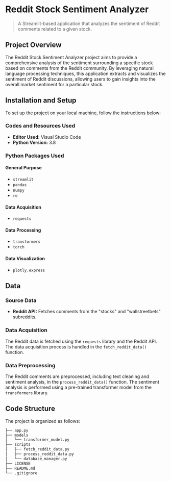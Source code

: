 # Reddit Stock Sentiment Analyzer

> A Streamlit-based application that analyzes the sentiment of Reddit comments related to a given stock.

## Project Overview

The Reddit Stock Sentiment Analyzer project aims to provide a comprehensive analysis of the sentiment surrounding a specific stock based on comments from the Reddit community. By leveraging natural language processing techniques, this application extracts and visualizes the sentiment of Reddit discussions, allowing users to gain insights into the overall market sentiment for a particular stock.

## Installation and Setup

To set up the project on your local machine, follow the instructions below:

### Codes and Resources Used

- **Editor Used:** Visual Studio Code
- **Python Version:** 3.8

### Python Packages Used

#### General Purpose

- `streamlit`
- `pandas`
- `numpy`
- `re`

#### Data Acquisition
- `requests`

#### Data Processing
- `transformers`
- `torch`

#### Data Visualization
- `plotly.express`

## Data

### Source Data

- **Reddit API:** Fetches comments from the "stocks" and "wallstreetbets" subreddits.

### Data Acquisition

The Reddit data is fetched using the `requests` library and the Reddit API. The data acquisition process is handled in the `fetch_reddit_data()` function.

### Data Preprocessing

The Reddit comments are preprocessed, including text cleaning and sentiment analysis, in the `process_reddit_data()` function. The sentiment analysis is performed using a pre-trained transformer model from the `transformers` library.

## Code Structure

The project is organized as follows:

```bash
├── app.py
├── models
│   └── transformer_model.py
├── scripts
│   ├── fetch_reddit_data.py
│   ├── process_reddit_data.py
│   └── database_manager.py
├── LICENSE
├── README.md
└── .gitignore
